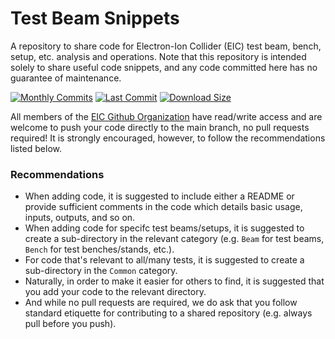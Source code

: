# Test Beam Snippets

A repository to share code for Electron-Ion Collider (EIC) test beam, bench, setup, etc. analysis and operations.  Note that this
repository is intended solely to share useful code snippets, and any code committed here has no guarantee of maintenance.

[![Monthly Commits](https://img.shields.io/github/commit-activity/m/eic/test-beam-snippets.svg)](https://github.com/eic/test-beam-snippets/commits/main)
[![Last Commit](https://img.shields.io/github/last-commit/eic/test-beam-snippets.svg)](https://github.com/eic/eic/test-beam-snippets/commits/main)
[![Download Size](https://img.shields.io/github/languages/code-size/eic/test-beam-snippets.svg)](https://github.com/eic/test-beam-snippets/archive/main.zip)

All members of the [EIC Github Organization](https://github.com/eic) have read/write access and are welcome to push your
code directly to the main branch, no pull requests required!  It is strongly encouraged, however, to follow the recommendations
listed below.

### Recommendations

 * When adding code, it is suggested to include either a README or provide sufficient comments in the code which details basic usage,
   inputs, outputs, and so on.
 * When adding code for specifc test beams/setups, it is suggested to create a sub-directory in the relevant category (e.g. `Beam` for
   test beams, `Bench` for test benches/stands, etc.).
 * For code that's relevant to all/many tests, it is suggested to create a sub-directory in the `Common` category.
 * Naturally, in order to make it easier for others to find, it is suggested that you add your code to the relevant directory.
 * And while no pull requests are required, we do ask that you follow standard etiquette for contributing to a shared repository (e.g.
   always pull before you push).
